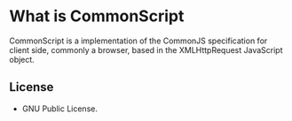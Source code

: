 What is CommonScript
====================

CommonScript is a implementation of the CommonJS specification for client side,
commonly a browser, based in the XMLHttpRequest JavaScript object.

License
-------

* GNU Public License.